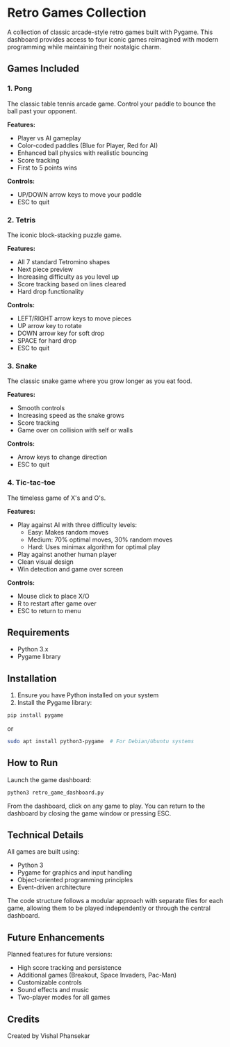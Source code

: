 # Retro Games Collection

A collection of classic arcade-style retro games built with Pygame. This dashboard provides access to four iconic games reimagined with modern programming while maintaining their nostalgic charm.


## Games Included

### 1. Pong
The classic table tennis arcade game. Control your paddle to bounce the ball past your opponent.

**Features:**
- Player vs AI gameplay
- Color-coded paddles (Blue for Player, Red for AI)
- Enhanced ball physics with realistic bouncing
- Score tracking
- First to 5 points wins

**Controls:**
- UP/DOWN arrow keys to move your paddle
- ESC to quit

### 2. Tetris
The iconic block-stacking puzzle game.

**Features:**
- All 7 standard Tetromino shapes
- Next piece preview
- Increasing difficulty as you level up
- Score tracking based on lines cleared
- Hard drop functionality

**Controls:**
- LEFT/RIGHT arrow keys to move pieces
- UP arrow key to rotate
- DOWN arrow key for soft drop
- SPACE for hard drop
- ESC to quit

### 3. Snake
The classic snake game where you grow longer as you eat food.

**Features:**
- Smooth controls
- Increasing speed as the snake grows
- Score tracking
- Game over on collision with self or walls

**Controls:**
- Arrow keys to change direction
- ESC to quit

### 4. Tic-tac-toe
The timeless game of X's and O's.

**Features:**
- Play against AI with three difficulty levels:
  - Easy: Makes random moves
  - Medium: 70% optimal moves, 30% random moves
  - Hard: Uses minimax algorithm for optimal play
- Play against another human player
- Clean visual design
- Win detection and game over screen

**Controls:**
- Mouse click to place X/O
- R to restart after game over
- ESC to return to menu

## Requirements
- Python 3.x
- Pygame library

## Installation

1. Ensure you have Python installed on your system
2. Install the Pygame library:
```bash
pip install pygame
```
or
```bash
sudo apt install python3-pygame  # For Debian/Ubuntu systems
```

## How to Run

Launch the game dashboard:
```bash
python3 retro_game_dashboard.py
```

From the dashboard, click on any game to play. You can return to the dashboard by closing the game window or pressing ESC.

## Technical Details

All games are built using:
- Python 3
- Pygame for graphics and input handling
- Object-oriented programming principles
- Event-driven architecture

The code structure follows a modular approach with separate files for each game, allowing them to be played independently or through the central dashboard.

## Future Enhancements

Planned features for future versions:
- High score tracking and persistence
- Additional games (Breakout, Space Invaders, Pac-Man)
- Customizable controls
- Sound effects and music
- Two-player modes for all games

## Credits

Created by Vishal Phansekar

